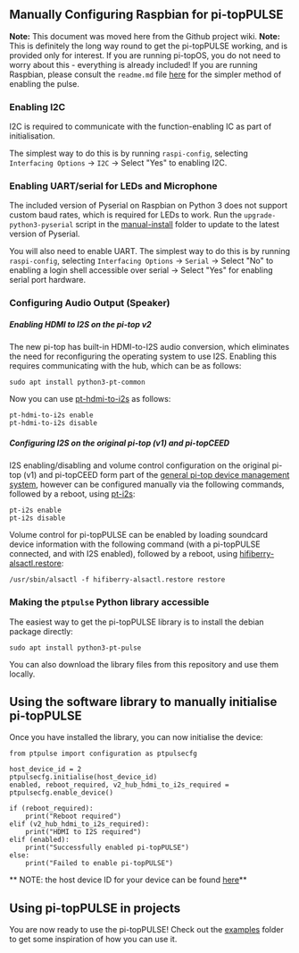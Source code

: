 ## Manually Configuring Raspbian for pi-topPULSE

**Note:** This document was moved here from the Github project wiki.
**Note:** This is definitely the long way round to get the pi-topPULSE working, and is provided only for interest. If you are running pi-topOS, you do not need to worry about this - everything is already included! If you are running Raspbian, please consult the `readme.md` file [here](https://github.com/pi-top/pi-topPULSE/blob/master/README.md) for the simpler method of enabling the pulse.

### Enabling I2C

I2C is required to communicate with the function-enabling IC as part of initialisation.

The simplest way to do this is by running `raspi-config`, selecting `Interfacing Options` → `I2C` → Select "Yes" to enabling I2C.

### Enabling UART/serial for LEDs and Microphone

The included version of Pyserial on Raspbian on Python 3 does not support custom baud rates, which is required for LEDs to work. Run the `upgrade-python3-pyserial` script in the [manual-install](/manual-install/@master) folder to update to the latest version of Pyserial.

You will also need to enable UART. The simplest way to do this is by running `raspi-config`, selecting `Interfacing Options` → `Serial` → Select "No" to enabling a login shell accessible over serial  → Select "Yes" for enabling serial port hardware.

### Configuring Audio Output (Speaker)

##### Enabling HDMI to I2S on the pi-top v2

The new pi-top has built-in HDMI-to-I2S audio conversion, which eliminates the need for reconfiguring the operating system to use I2S. Enabling this requires communicating with the hub, which can be as follows:

    sudo apt install python3-pt-common

Now you can use [pt-hdmi-to-i2s](https://github.com/pi-top/pi-topHUB-v2/blob/master/manual-install/pt-hdmi-to-i2s) as follows:

    pt-hdmi-to-i2s enable
    pt-hdmi-to-i2s disable

##### Configuring I2S on the original pi-top (v1) and pi-topCEED

I2S enabling/disabling and volume control configuration on the original pi-top (v1) and pi-topCEED form part of the [general pi-top device management system](https://github.com/pi-top/Device-Management), however can be configured manually via the following commands, followed by a reboot, using [pt-i2s](https://github.com/pi-top/Device-Management/blob/master/src/i2s/pt-i2s):

    pt-i2s enable
    pt-i2s disable

Volume control for pi-topPULSE can be enabled by loading soundcard device information with the following command (with a pi-topPULSE connected, and with I2S enabled), followed by a reboot, using [hifiberry-alsactl.restore](https://github.com/pi-top/Device-Management/blob/master/src/i2s/hifiberry-alsactl.restore):

    /usr/sbin/alsactl -f hifiberry-alsactl.restore restore

### Making the `ptpulse` Python library accessible

The easiest way to get the pi-topPULSE library is to install the debian package directly:

    sudo apt install python3-pt-pulse

You can also download the library files from this repository and use them locally.

## Using the software library to manually initialise pi-topPULSE

Once you have installed the library, you can now initialise the device:

    from ptpulse import configuration as ptpulsecfg

    host_device_id = 2
    ptpulsecfg.initialise(host_device_id)
    enabled, reboot_required, v2_hub_hdmi_to_i2s_required = ptpulsecfg.enable_device()

    if (reboot_required):
        print("Reboot required")
    elif (v2_hub_hdmi_to_i2s_required):
        print("HDMI to I2S required")
    elif (enabled):
        print("Successfully enabled pi-topPULSE")
    else:
        print("Failed to enable pi-topPULSE")

** NOTE: the host device ID for your device can be found [here](https://github.com/pi-top/Device-Management/blob/master/library/ptcommon/common_ids.py)**

## Using pi-topPULSE in projects

You are now ready to use the pi-topPULSE! Check out the [examples](/examples@master) folder to get some inspiration of how you can use it.
